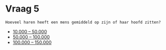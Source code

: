 # Vraag 5

```
Hoeveel haren heeft een mens gemiddeld op zijn of haar hoofd zitten?
```

* [10.000 – 50.000](1.html)
* [50.000 – 100.000](1.html)
* [100.000 – 150.000](6.html)

 